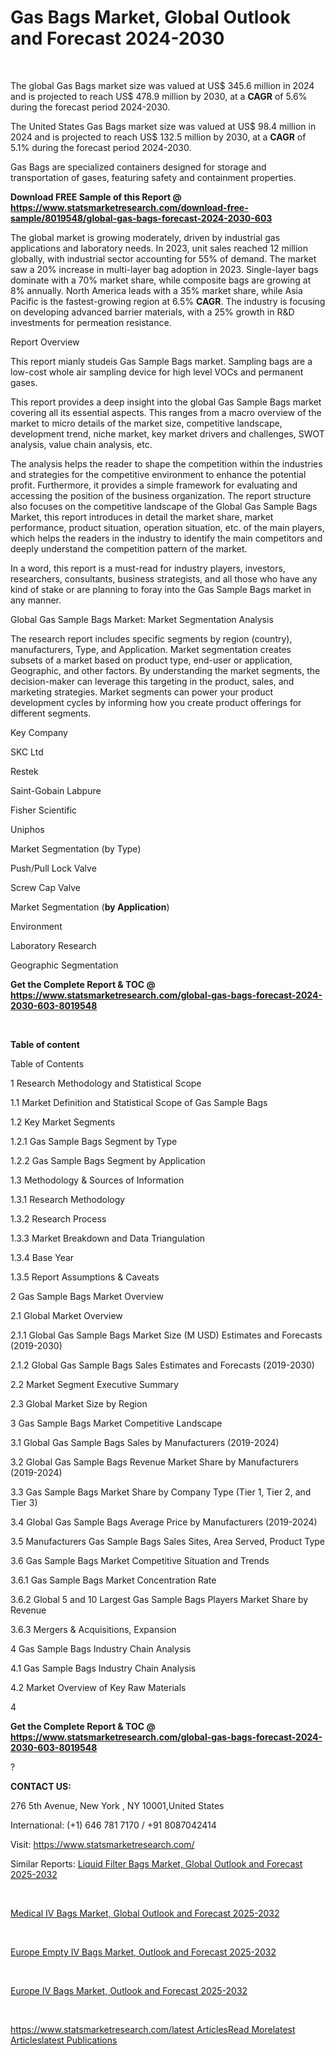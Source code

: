 <h1>Gas Bags Market, Global Outlook and Forecast 2024-2030</h1><br/><p>The global Gas Bags market size was valued at US$ 345.6 million in 2024 and is projected to reach US$ 478.9 million by 2030, at a <strong>CAGR</strong> of 5.6% during the forecast period 2024-2030.</p>
 
 
 
 <p>The United States Gas Bags market size was valued at US$ 98.4 million in 2024 and is projected to reach US$ 132.5 million by 2030, at a <strong>CAGR</strong> of 5.1% during the forecast period 2024-2030.</p>
 
 
 
 <p>Gas Bags are specialized containers designed for storage and transportation of gases, featuring safety and containment properties.</p>
 
 
 
 <p><strong>Download FREE Sample of this Report @ <a href="https://www.statsmarketresearch.com/download-free-sample/8019548/global-gas-bags-forecast-2024-2030-603">https://www.statsmarketresearch.com/download-free-sample/8019548/global-gas-bags-forecast-2024-2030-603</a></strong></p>
 
 
 
 <p>The global market is growing moderately, driven by industrial gas applications and laboratory needs. In 2023, unit sales reached 12 million globally, with industrial sector accounting for 55% of demand. The market saw a 20% increase in multi-layer bag adoption in 2023. Single-layer bags dominate with a 70% market share, while composite bags are growing at 8% annually. North America leads with a 35% market share, while Asia Pacific is the fastest-growing region at 6.5% <strong>CAGR</strong>. The industry is focusing on developing advanced barrier materials, with a 25% growth in R&D investments for permeation resistance.</p>
 
 
 
 <p>Report Overview</p>
 
 
 
 <p>This report mianly studeis Gas Sample Bags market. Sampling bags are a low-cost whole air sampling device for high level VOCs and permanent gases.</p>
 
 
 
 <p>This report provides a deep insight into the global Gas Sample Bags market covering all its essential aspects. This ranges from a macro overview of the market to micro details of the market size, competitive landscape, development trend, niche market, key market drivers and challenges, SWOT analysis, value chain analysis, etc.</p>
 
 
 
 <p>The analysis helps the reader to shape the competition within the industries and strategies for the competitive environment to enhance the potential profit. Furthermore, it provides a simple framework for evaluating and accessing the position of the business organization. The report structure also focuses on the competitive landscape of the Global Gas Sample Bags Market, this report introduces in detail the market share, market performance, product situation, operation situation, etc. of the main players, which helps the readers in the industry to identify the main competitors and deeply understand the competition pattern of the market.</p>
 
 
 
 <p>In a word, this report is a must-read for industry players, investors, researchers, consultants, business strategists, and all those who have any kind of stake or are planning to foray into the Gas Sample Bags market in any manner.</p>
 
 
 
 <p>Global Gas Sample Bags Market: Market Segmentation Analysis</p>
 
 
 
 <p>The research report includes specific segments by region (country), manufacturers, Type, and Application. Market segmentation creates subsets of a market based on product type, end-user or application, Geographic, and other factors. By understanding the market segments, the decision-maker can leverage this targeting in the product, sales, and marketing strategies. Market segments can power your product development cycles by informing how you create product offerings for different segments.</p>
 
 
 
 <p>Key Company</p>
 
 
 
 <p>SKC Ltd</p>
 
 
 
 <p>Restek</p>
 
 
 
 <p>Saint-Gobain Labpure</p>
 
 
 
 <p>Fisher Scientific</p>
 
 
 
 <p>Uniphos</p>
 
 
 
 <p>Market Segmentation (by Type)</p>
 
 
 
 <p>Push/Pull Lock Valve</p>
 
 
 
 <p>Screw Cap Valve</p>
 
 
 
 <p>Market Segmentation (<strong>by Application</strong>)</p>
 
 
 
 <p>Environment</p>
 
 
 
 <p>Laboratory Research</p>
 
 
 
 <p>Geographic Segmentation</p>
 
 
 
 <div><b>Get the Complete Report & TOC @ <a href="https://www.statsmarketresearch.com/global-gas-bags-forecast-2024-2030-603-8019548">https://www.statsmarketresearch.com/global-gas-bags-forecast-2024-2030-603-8019548</a></b></div>
 
 
 
 <p><br />
 
 <b>Table of content</b></p>
 
 
 
 <p>Table of Contents<br />
 
 1 Research Methodology and Statistical Scope<br />
 
 1.1 Market Definition and Statistical Scope of Gas Sample Bags<br />
 
 1.2 Key Market Segments<br />
 
 1.2.1 Gas Sample Bags Segment by Type<br />
 
 1.2.2 Gas Sample Bags Segment by Application<br />
 
 1.3 Methodology & Sources of Information<br />
 
 1.3.1 Research Methodology<br />
 
 1.3.2 Research Process<br />
 
 1.3.3 Market Breakdown and Data Triangulation<br />
 
 1.3.4 Base Year<br />
 
 1.3.5 Report Assumptions & Caveats<br />
 
 2 Gas Sample Bags Market Overview<br />
 
 2.1 Global Market Overview<br />
 
 2.1.1 Global Gas Sample Bags Market Size (M USD) Estimates and Forecasts (2019-2030)<br />
 
 2.1.2 Global Gas Sample Bags Sales Estimates and Forecasts (2019-2030)<br />
 
 2.2 Market Segment Executive Summary<br />
 
 2.3 Global Market Size by Region<br />
 
 3 Gas Sample Bags Market Competitive Landscape<br />
 
 3.1 Global Gas Sample Bags Sales by Manufacturers (2019-2024)<br />
 
 3.2 Global Gas Sample Bags Revenue Market Share by Manufacturers (2019-2024)<br />
 
 3.3 Gas Sample Bags Market Share by Company Type (Tier 1, Tier 2, and Tier 3)<br />
 
 3.4 Global Gas Sample Bags Average Price by Manufacturers (2019-2024)<br />
 
 3.5 Manufacturers Gas Sample Bags Sales Sites, Area Served, Product Type<br />
 
 3.6 Gas Sample Bags Market Competitive Situation and Trends<br />
 
 3.6.1 Gas Sample Bags Market Concentration Rate<br />
 
 3.6.2 Global 5 and 10 Largest Gas Sample Bags Players Market Share by Revenue<br />
 
 3.6.3 Mergers & Acquisitions, Expansion<br />
 
 4 Gas Sample Bags Industry Chain Analysis<br />
 
 4.1 Gas Sample Bags Industry Chain Analysis<br />
 
 4.2 Market Overview of Key Raw Materials<br />
 
 4</p>
 
 
 
 <div><b>Get the Complete Report & TOC @ <a href="https://www.statsmarketresearch.com/global-gas-bags-forecast-2024-2030-603-8019548">https://www.statsmarketresearch.com/global-gas-bags-forecast-2024-2030-603-8019548</a></b></div>
 
 
 
 <p>? </p>
 
 
 
 <p><b>CONTACT US:</b><br />
 
 276 5th Avenue, New York , NY 10001,United States<br />
 
 International: (+1) 646 781 7170 / +91 8087042414<br />
 
 Visit: <a href="https://www.statsmarketresearch.com/">https://www.statsmarketresearch.com/</a><br />
 
 Similar Reports: <a href="https://www.statsmarketresearch.com/global-gas-bags-forecast-2024-2030-603-8019548">Liquid Filter Bags Market, Global Outlook and Forecast 2025-2032</a><br />
 
 <br />
 
 <a href="https://www.statsmarketresearch.com/global-gas-bags-forecast-2024-2030-603-8019548">Medical IV Bags Market, Global Outlook and Forecast 2025-2032</a><br />
 
 <br />
 
 <a href="https://www.statsmarketresearch.com/global-gas-bags-forecast-2024-2030-603-8019548">Europe Empty IV Bags Market, Outlook and Forecast 2025-2032</a><br />
 
 <br />
 
 <a href="https://www.statsmarketresearch.com/global-gas-bags-forecast-2024-2030-603-8019548">Europe IV Bags Market, Outlook and Forecast 2025-2032</a><br />
 
 <br />
 
 <a href="https://gyeongbokgung.com">https://www.statsmarketresearch.com/</a><a href="https://hallyeomaritime.com">latest Articles</a><a href="https://jingwansa.com">Read More</a><a href="https://nguoiviet.jp/">latest Articles</a><a href="https://www.intelmarketresearch.com/">latest Publications</a></p>